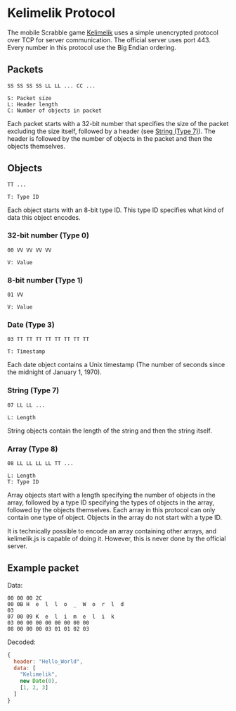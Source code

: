# Kelimelik Protocol

The mobile Scrabble game [Kelimelik](https://he2apps.com/kelimelik.html) uses a simple unencrypted protocol over TCP for server communication. The official server uses port 443. Every number in this protocol use the Big Endian ordering.

## Packets

```
SS SS SS SS LL LL ... CC ...

S: Packet size
L: Header length
C: Number of objects in packet
```
Each packet starts with a 32-bit number that specifies the size of the packet excluding the size itself, followed by a header (see [String \(Type 7\)](#string-type-7)). The header is followed by the number of objects in the packet and then the objects themselves.

## Objects

```
TT ...

T: Type ID
```
Each object starts with an 8-bit type ID. This type ID specifies what kind of data this object encodes.

### 32-bit number (Type 0)

```
00 VV VV VV VV

V: Value
```

### 8-bit number (Type 1)

```
01 VV

V: Value
```

### Date (Type 3)

```
03 TT TT TT TT TT TT TT TT

T: Timestamp
```
Each date object contains a Unix timestamp (The number of seconds since the midnight of January 1, 1970).

### String (Type 7)

```
07 LL LL ...

L: Length
```
String objects contain the length of the string and then the string itself.

### Array (Type 8)

```
08 LL LL LL LL TT ...

L: Length
T: Type ID
```
Array objects start with a length specifying the number of objects in the array, followed by a type ID specifying the types of objects in the array, followed by the objects themselves. Each array in this protocol can only contain one type of object. Objects in the array do not start with a type ID.

It is technically possible to encode an array containing other arrays, and kelimelik.js is capable of doing it. However, this is never done by the official server.

## Example packet

Data:
```
00 00 00 2C
00 0B H  e  l  l  o  _  W  o  r  l  d
03
07 00 09 K  e  l  i  m  e  l  i  k
03 00 00 00 00 00 00 00 00
08 00 00 00 03 01 01 02 03
```

Decoded:
```javascript
{
  header: "Hello_World",
  data: [
    "Kelimelik",
    new Date(0),
    [1, 2, 3]
  ]
}
```